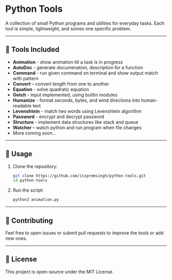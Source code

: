 # Python Tools

A collection of small Python programs and utilities for everyday tasks.
Each tool is simple, lightweight, and solves one specific problem.

---

## 📂 Tools Included

- **Animation** - show animation till a task is in progress
- **AutoDoc** - generate documenation, description for a function
- **Command** - run given command on terminal and show output match with pattern
- **Convert** – convert length from one to another
- **Equation** - solve quadratic equation
- **Getch** - input implemented, using builtin modules
- **Humanize** - format seconds, bytes, and wind directions into human-readable text
- **Levenshtein** - match two words using Levenshtein algorithm
- **Password** - encrypt and decrypt password
- **Structure** - implement data structures like stack and queue
- **Watcher** – watch python and run program when file changes
- More coming soon...

---

## 🚀 Usage

1. Clone the repository:

   ```bash
   git clone https://github.com/itzpremsingh/python-tools.git
   cd python-tools
   ```

2. Run the script:

   ```bash
   python3 animation.py
   ```

---

## 🤝 Contributing

Feel free to open issues or submit pull requests to improve the tools or add new ones.

---

## 📜 License

This project is open-source under the MIT License.
